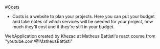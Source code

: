 #Costs 
- Costs is a website to plan your projects. 
Here you can put your budget and take notes of which services will be needed for your project, how much they'll cost and 
if they're still in your budget. 
    
WebApplication created by Khezac at Matheus Battisti's react course from "youtube.com/@MatheusBattisti"
